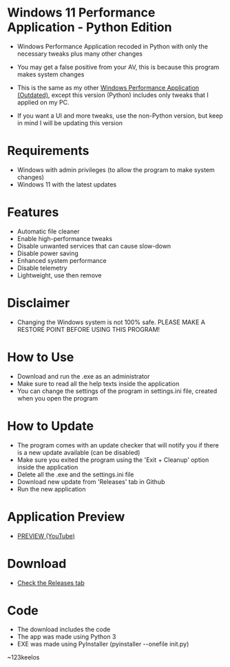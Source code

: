 # Windows 11 Performance Application - Python Edition
- Windows Performance Application recoded in Python with only the necessary tweaks plus many other changes

- You may get a false positive from your AV, this is because this program makes system changes
- This is the same as my other [Windows Performance Application (Outdated)](https://github.com/Mr123keelos/WindowsPerformanceApplication), except this version (Python) includes only tweaks that I applied on my PC.
- If you want a UI and more tweaks, use the non-Python version, but keep in mind I will be updating this version

# Requirements
- Windows with admin privileges (to allow the program to make system changes)
- Windows 11 with the latest updates
  
# Features
- Automatic file cleaner
- Enable high-performance tweaks
- Disable unwanted services that can cause slow-down
- Disable power saving
- Enhanced system performance
- Disable telemetry
- Lightweight, use then remove

# Disclaimer
- Changing the Windows system is not 100% safe. PLEASE MAKE A RESTORE POINT BEFORE USING THIS PROGRAM!

# How to Use
- Download and run the .exe as an administrator
- Make sure to read all the help texts inside the application
- You can change the settings of the program in settings.ini file, created when you open the program

# How to Update
- The program comes with an update checker that will notify you if there is a new update available (can be disabled)
- Make sure you exited the program using the 'Exit + Cleanup' option inside the application
- Delete all the .exe and the settings.ini file
- Download new update from 'Releases' tab in Github
- Run the new application

# Application Preview
- [PREVIEW (YouTube)](https://www.youtube.com/watch?v=l_ALaS2PTI4)

# Download
- [Check the Releases tab](https://github.com/Mr123keelos/Win11PerformanceApp-Python/releases)

# Code
- The download includes the code
- The app was made using Python 3
- EXE was made using PyInstaller (pyinstaller --onefile init.py)

~123keelos
